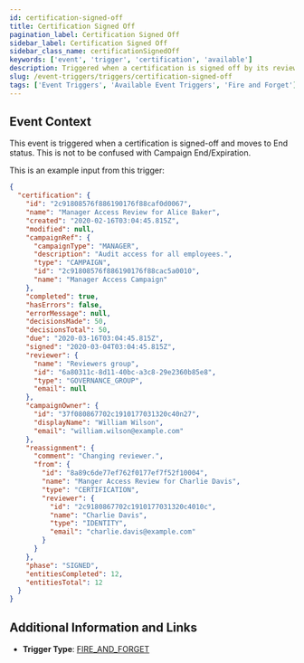 ```yaml
---
id: certification-signed-off
title: Certification Signed Off
pagination_label: Certification Signed Off
sidebar_label: Certification Signed Off
sidebar_class_name: certificationSignedOff
keywords: ['event', 'trigger', 'certification', 'available']
description: Triggered when a certification is signed off by its reviewer.
slug: /event-triggers/triggers/certification-signed-off
tags: ['Event Triggers', 'Available Event Triggers', 'Fire and Forget']
---
```


## Event Context

This event is triggered when a certification is signed-off and moves to End status.
This is not to be confused with Campaign End/Expiration. 

This is an example input from this trigger:

```json
{
  "certification": {
    "id": "2c91808576f886190176f88caf0d0067",
    "name": "Manager Access Review for Alice Baker",
    "created": "2020-02-16T03:04:45.815Z",
    "modified": null,
    "campaignRef": {
      "campaignType": "MANAGER",
      "description": "Audit access for all employees.",
      "type": "CAMPAIGN",
      "id": "2c91808576f886190176f88cac5a0010",
      "name": "Manager Access Campaign"
    },
    "completed": true,
    "hasErrors": false,
    "errorMessage": null,
    "decisionsMade": 50,
    "decisionsTotal": 50,
    "due": "2020-03-16T03:04:45.815Z",
    "signed": "2020-03-04T03:04:45.815Z",
    "reviewer": {
      "name": "Reviewers group",
      "id": "6a80311c-8d11-40bc-a3c8-29e2360b85e8",
      "type": "GOVERNANCE_GROUP",
      "email": null
    },
    "campaignOwner": {
      "id": "37f080867702c1910177031320c40n27",
      "displayName": "William Wilson",
      "email": "william.wilson@example.com"
    },
    "reassignment": {
      "comment": "Changing reviewer.",
      "from": {
        "id": "8a89c6de77ef762f0177ef7f52f10004",
        "name": "Manger Access Review for Charlie Davis",
        "type": "CERTIFICATION",
        "reviewer": {
          "id": "2c9180867702c1910177031320c4010c",
          "name": "Charlie Davis",
          "type": "IDENTITY",
          "email": "charlie.davis@example.com"
        }
      }
    },
    "phase": "SIGNED",
    "entitiesCompleted": 12,
    "entitiesTotal": 12
  }
}
```

## Additional Information and Links

- **Trigger Type**: [FIRE_AND_FORGET](../trigger-types.md#fire-and-forget)
